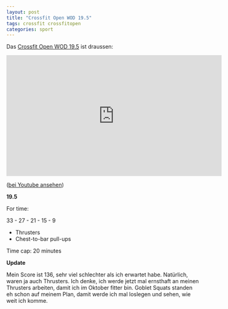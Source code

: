 ```yaml
---
layout: post
title: "Crossfit Open WOD 19.5"
tags: crossfit crossfitopen
categories: sport
---
```


Das [Crossfit Open WOD 19.5][0] ist draussen:

<iframe width="560" height="315" src="https://www.youtube-nocookie.com/embed/iXA0ZNB9gBQ" frameborder="0" allow="accelerometer; autoplay; encrypted-media; gyroscope; picture-in-picture" allowfullscreen></iframe>

([bei Youtube ansehen][1])

**19.5**

For time:

33 - 27 - 21 - 15 - 9

  * Thrusters
  * Chest-to-bar pull-ups

Time cap: 20 minutes

**Update**

Mein Score ist 136, sehr viel schlechter als ich erwartet habe. Natürlich, waren ja auch Thrusters.
Ich denke, ich werde jetzt mal ernsthaft an meinen Thrusters arbeiten, damit ich im Oktober fitter
bin. Goblet Squats standen eh schon auf meinem Plan, damit werde ich mal loslegen und sehen, wie
weit ich komme.

[0]: https://games.crossfit.com/workouts/open/2019/5
[1]: https://www.youtube.com/watch?v=iXA0ZNB9gBQ
